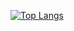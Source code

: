 [![Top Langs](https://github-readme-stats.vercel.app/api/top-langs/?username=sweeeet6v6&layout=compact)](https://github.com/anuraghazra/github-readme-stats)
